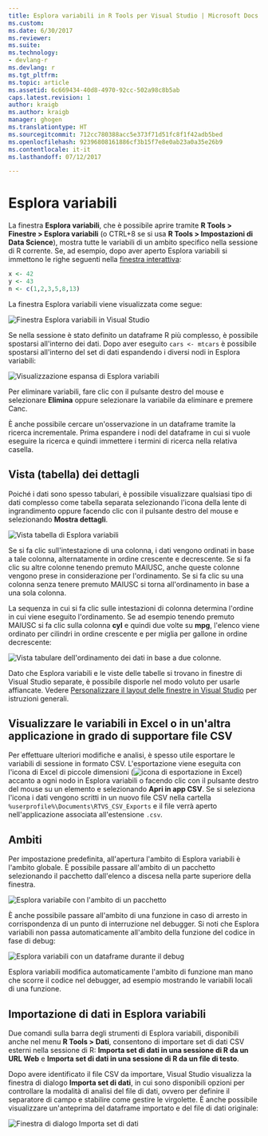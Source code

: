 ```yaml
---
title: Esplora variabili in R Tools per Visual Studio | Microsoft Docs
ms.custom: 
ms.date: 6/30/2017
ms.reviewer: 
ms.suite: 
ms.technology:
- devlang-r
ms.devlang: r
ms.tgt_pltfrm: 
ms.topic: article
ms.assetid: 6c669434-40d8-4970-92cc-502a98c8b5ab
caps.latest.revision: 1
author: kraigb
ms.author: kraigb
manager: ghogen
ms.translationtype: HT
ms.sourcegitcommit: 712cc780388acc5e373f71d51fc8f1f42adb5bed
ms.openlocfilehash: 92396808161886cf3b15f7e8e0ab23a0a35e26b9
ms.contentlocale: it-it
ms.lasthandoff: 07/12/2017

---
```


# <a name="variable-explorer"></a>Esplora variabili

La finestra **Esplora variabili**, che è possibile aprire tramite **R Tools > Finestre > Esplora variabili** (o CTRL+8 se si usa **R Tools > Impostazioni di Data Science**), mostra tutte le variabili di un ambito specifico nella sessione di R corrente. Se, ad esempio, dopo aver aperto Esplora variabili si immettono le righe seguenti nella [finestra interattiva](interactive-repl.md):

```R
x <- 42
y <- 43
n <- c(1,2,3,5,8,13)
```
 
La finestra Esplora variabili viene visualizzata come segue:

![Finestra Esplora variabili in Visual Studio](media/variable-explorer-window.png)

Se nella sessione è stato definito un dataframe R più complesso, è possibile spostarsi all'interno dei dati. Dopo aver eseguito `cars <- mtcars` è possibile spostarsi all'interno del set di dati espandendo i diversi nodi in Esplora variabili:
 
![Visualizzazione espansa di Esplora variabili](media/variable-explorer-expanded-results.png)
 
Per eliminare variabili, fare clic con il pulsante destro del mouse e selezionare **Elimina** oppure selezionare la variabile da eliminare e premere Canc.

È anche possibile cercare un'osservazione in un dataframe tramite la ricerca incrementale. Prima espandere i nodi del dataframe in cui si vuole eseguire la ricerca e quindi immettere i termini di ricerca nella relativa casella.

## <a name="details-table-view"></a>Vista (tabella) dei dettagli

Poiché i dati sono spesso tabulari, è possibile visualizzare qualsiasi tipo di dati complesso come tabella separata selezionando l'icona della lente di ingrandimento oppure facendo clic con il pulsante destro del mouse e selezionando **Mostra dettagli**. 

![Vista tabella di Esplora variabili](media/variable-explorer-table-view.png)

Se si fa clic sull'intestazione di una colonna, i dati vengono ordinati in base a tale colonna, alternatamente in ordine crescente e decrescente. Se si fa clic su altre colonne tenendo premuto MAIUSC, anche queste colonne vengono prese in considerazione per l'ordinamento. Se si fa clic su una colonna senza tenere premuto MAIUSC si torna all'ordinamento in base a una sola colonna.

La sequenza in cui si fa clic sulle intestazioni di colonna determina l'ordine in cui viene eseguito l'ordinamento. Se ad esempio tenendo premuto MAIUSC si fa clic sulla colonna **cyl** e quindi due volte su **mpg**, l'elenco viene ordinato per cilindri in ordine crescente e per miglia per gallone in ordine decrescente:

![Vista tabulare dell'ordinamento dei dati in base a due colonne.](media/variable-explorer-table-view-sorting.png)

Dato che Esplora variabili e le viste delle tabelle si trovano in finestre di Visual Studio separate, è possibile disporle nel modo voluto per usarle affiancate. Vedere [Personalizzare il layout delle finestre in Visual Studio](../ide/customizing-window-layouts-in-visual-studio.md) per istruzioni generali.

## <a name="open-in-excel-or-other-csv-capable-application"></a>Visualizzare le variabili in Excel o in un'altra applicazione in grado di supportare file CSV

Per effettuare ulteriori modifiche e analisi, è spesso utile esportare le variabili di sessione in formato CSV. L'esportazione viene eseguita con l'icona di Excel di piccole dimensioni (![icona di esportazione in Excel](media/variable-explorer-excel-icon.png)) accanto a ogni nodo in Esplora variabili o facendo clic con il pulsante destro del mouse su un elemento e selezionando **Apri in app CSV**. Se si seleziona l'icona i dati vengono scritti in un nuovo file CSV nella cartella `%userprofile%\Documents\RTVS_CSV_Exports` e il file verrà aperto nell'applicazione associata all'estensione `.csv`.

## <a name="scopes"></a>Ambiti

Per impostazione predefinita, all'apertura l'ambito di Esplora variabili è l'ambito globale. È possibile passare all'ambito di un pacchetto selezionando il pacchetto dall'elenco a discesa nella parte superiore della finestra.

![Esplora variabile con l'ambito di un pacchetto](media/variable-explorer-package-scopes.png)

È anche possibile passare all'ambito di una funzione in caso di arresto in corrispondenza di un punto di interruzione nel debugger. Si noti che Esplora variabili non passa automaticamente all'ambito della funzione del codice in fase di debug:

![Esplora variabili con un dataframe durante il debug](media/variable-explorer-as-locals-window.png)

Esplora variabili modifica automaticamente l'ambito di funzione man mano che scorre il codice nel debugger, ad esempio mostrando le variabili locali di una funzione.


## <a name="importing-data-into-variable-explorer"></a>Importazione di dati in Esplora variabili

Due comandi sulla barra degli strumenti di Esplora variabili, disponibili anche nel menu **R Tools > Dati**, consentono di importare set di dati CSV esterni nella sessione di R: **Importa set di dati in una sessione di R da un URL Web** e **Importa set di dati in una sessione di R da un file di testo**. 

Dopo avere identificato il file CSV da importare, Visual Studio visualizza la finestra di dialogo **Importa set di dati**, in cui sono disponibili opzioni per controllare la modalità di analisi del file di dati, ovvero per definire il separatore di campo e stabilire come gestire le virgolette. È anche possibile visualizzare un'anteprima del dataframe importato e del file di dati originale:

![Finestra di dialogo Importa set di dati](media/variable-explorer-import-dataset-dialog.png)

